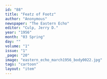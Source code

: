 ```yaml
---
id: "88"
title: "Featz of Footz"
author: "Anonymous"
newspaper: "The Eastern Echo"
editor: "Culp, Jerry D."
year: "1956"
month: "03 Spring"
day: ""
volume: "1"
issue: "1"
_page: "20"
image: "eastern_echo_march1956_body0022.jpg"
tags: "cartoon"
layout: "item"
---
```



